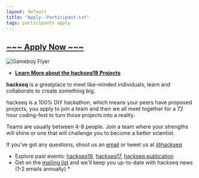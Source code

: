 ```yaml
---
layout: default
title: "Apply--Participant.txt"
tags: participants apply
---
```


## [~~~ Apply Now ~~~](https://docs.google.com/forms/d/e/1FAIpQLSeiVKe182uyT0PlyZmZIcTVWP-s7uxUsGNxkSqWuG44Yfd-IQ/viewform?usp=sf_link)

![Gameboy Flyer](https://hackseq.github.io/hs18/hackseq18_gb.png)

* [**Learn More about the hackseq18 Projects**](https://hackseq.github.io/hs18/2018/08/11/Projects2018.txt.html)

**hackseq** is a greatplace to meet like-minded individuals, learn and collaborate to create something big.

hackseq is a 100% DIY hackathon, which means your peers have proposed projects, you apply to join a team and then we all meet together for a 72 hour coding-fest to turn those projects into a reality.

Teams are usually between 4-8 people. Join a team where your strengths will shine or one that will challenge you to become a better scientist.

If you’ve got any questions, shoot us an [email](mailto:hackseq@gmail.com) or tweet us at [@hackseq](www.twitter.com/hackseq)

* Explore past events: [hackseq16](https://www.hackseq.com/hackseq16/), [hackseq17](http://hackseq.com/hackseq17), [hackseq publication](https://f1000research.com/articles/6-197/v2)
* Get on the [mailing list](https://www.hackseq.com/mail) and we'll keep you up-to-date with hackseq news (1-2 emails annually) *

